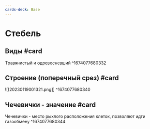 ```yaml
---
cards-deck: Base
---
```


# Стебель

## Виды #card 
Травянистый и одревесневший
^1674077680332

## Строение (поперечный срез) #card
![[20230119001321.png]]
^1674077680340

## Чечевички - значение #card 
Чечевички - место рыхлого расположения клеток, позволяют идти газообмену
^1674077680344
